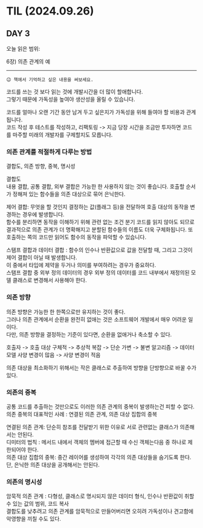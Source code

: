 # TIL (2024.09.26)

## DAY 3

오늘 읽은 범위:

6장) 의존 관계의 예

---

```text
😉 책에서 기억하고 싶은 내용을 써보세요.
```

코드를 쓰는 것 보다 읽는 것에 개발시간을 더 많이 할애합니다.  
그렇기 때문에 가독성을 높여야 생산성을 올릴 수 있습니다.

코드를 얼마나 오랜 기간 동안 남겨 두고 싶은지가 가독성을 위해 들여야 할 비용과 관계됩니다.  
코드 작성 후 테스트를 작성하고, 리팩토링 -> 지금 당장 시간을 조금만 투자하면 코드를 마주할 미래의 개발자를 구제할지도 모릅니다.

### 의존 관계를 적절하게 다루는 방법

결합도, 의존 방향, 중복, 명시성

결합도  
내용 결합, 공통 결합, 외부 결합은 가능한 한 사용하지 않는 것이 좋습니다.
호출할 순서가 정해져 있는 함수들을 의존 대상으로 묶어 은닉한다.

제어 결합: 무엇을 할 것인지 결정하는 값(플래그 등)을 전달하여 호출 대상의 동작을 변경하는 경우에 발생합니다.  
함수를 분리하면 동작을 이해하기 위해 관련 없는 조건 분기 코드를 읽지 않아도 되므로 결과적으로 의존 관계가 더 명확해지고 분할된 함수들의 이름도 더욱 구체화됩니다. 또 호출하는 쪽의 코드만 읽어도 함수의 동작을 파악할 수 있습니다.

스탬프 결합과 데이터 결합 : 함수의 인수나 반환값으로 값을 전달할 때, 그리고 그것이 제어 결합이 아닐 때 발생합니다.  
이 중에서 타입에 제약을 두거나 의미를 부여하려는 경우가 중요하다.  
스탬프 결합 중 외부 정의 데이터의 경우 외부 정의 데이터를 코드 내부에서 재정의된 모델 클래스로 변경해서 사용해야 한다.

### 의존 방향

의존 방향은 가능한 한 한쪽으로만 유지하는 것이 좋다.  
그러나 의존 관계에서 순환을 완전히 없애는 것은 소프트웨어 개발에서 매우 어려운 일이다.  
다만, 의존 방향을 결정하는 기준이 있다면, 순환을 없애거나 축소할 수 있다.

호출자 -> 호출 대상
구체적 -> 추상적
복잡 -> 단순
가변 -> 불변
알고리즘 -> 데이터 모델
사양 변경이 많음 -> 사양 변경이 적음

의존 대상을 최소화하기 위해서는 작은 클래스로 추출하여 방향을 단방향으로 바꿀 수가 있다.

### 의존의 중복

공통 코드를 추출하는 것만으로도 이러한 의존 관계의 중복이 발생하는건 피할 수 없다.  
의존 중복의 대표적인 사례 : 연결된 의존 관계, 의존 대상 집합의 중복

연결된 의존 관계: 단순히 참조를 전달받기 위한 이유로 서로 관련없는 클래스가 의존해서는 안된다.  
디미터의 법칙 : 메서드 내에서 객체의 멤버에 접근할 때 수신 객체는다음 중 하나로 제한되어야 한다.  
의존 대상 집합의 중복: 중간 레이어를 생성하여 각각의 의존 대상들을 숨기도록 한다. 단, 은닉한 의존 대상을 공개해서는 안된다.

### 의존의 명시성

암묵적 의존 관계 : 다형성, 클래스로 명시되지 않은 데이터 형식, 인수나 반환값이 취할 수 있는 값의 범위, 코드 복사  
결합도를 낮추려고 의존 관계를 암묵적으로 만들어버리면 오히려 가독성이나 견고함에 악영향을 끼칠 수도 있다.
